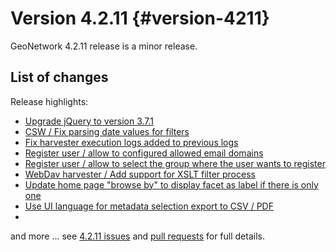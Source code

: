 # Version 4.2.11 {#version-4211}

GeoNetwork 4.2.11 release is a minor release.

## List of changes

Release highlights:

- [Upgrade jQuery to version 3.7.1](https://github.com/geonetwork/core-geonetwork/pull/8105)
- [CSW / Fix parsing date values for filters](https://github.com/geonetwork/core-geonetwork/pull/8417)
- [Fix harvester execution logs added to previous logs](https://github.com/geonetwork/core-geonetwork/pull/8388)
- [Register user / allow to configured allowed email domains](https://github.com/geonetwork/core-geonetwork/pull/8207)
- [Register user / allow to select the group where the user wants to register](https://github.com/geonetwork/core-geonetwork/pull/8195)
- [WebDav harvester / Add support for XSLT filter process](https://github.com/geonetwork/core-geonetwork/pull/8423)
- [Update home page "browse by" to display facet as label if there is only one](https://github.com/geonetwork/core-geonetwork/pull/8449)
- [Use UI language for metadata selection export to CSV / PDF](https://github.com/geonetwork/core-geonetwork/pull/8274)
- 
and more \... see [4.2.11 issues](https://github.com/geonetwork/core-geonetwork/issues?q=is%3Aissue+milestone%3A4.2.11+is%3Aclosed) and [pull requests](https://github.com/geonetwork/core-geonetwork/pulls?q=is%3Apr+milestone%3A4.2.11+is%3Aclosed) for full details.
